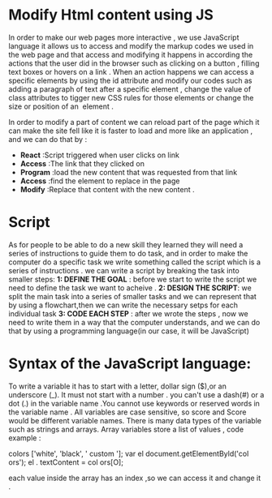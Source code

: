 # Modify Html content using JS
In order to make our web pages more interactive , 
we use JavaScript language it allows us to access and modify the markup codes we used in the web page and that access and modifying it happens in according the actions that the user did in the browser 
such as clicking on a button , filling text boxes or hovers on a link . When an action happens we can access a specific elements by using the id attribute and modify our codes such as adding a paragraph of text after a specific element , change the value of class attributes to tigger new CSS rules for those elements 
or change the size or position of an <img> element . 

In order to modify a part of content we can reload part of the page which it can make the site fell like it is faster to 
load and more like an application , and we can do that by :
* **React**   :Script triggered when user clicks on link
* **Access**  :The link that they clicked on
* **Program** :load the new content that was requested from that link 
* **Access**  :find the element to replace in the page
* **Modify**  :Replace that content with the new content .                                                                                                        

# Script
As for people to be able to do a new skill they learned they will need a series of instructions to guide them to do task,
and in order to make the computer do a specific task we write something called the script which is a series of instructions .
we can write a script by breaking the task into smaller steps:
**1: DEFINE THE GOAL**  : before we start to write the script we need to define the task we want to acheive .
**2: DESIGN THE SCRIPT**: we split the main task into a series of smaller tasks and we can represent that by using a flowchart,then we can write the necessary setps for each individual task
**3: CODE EACH STEP**   : after we wrote the steps , now we need to write them in a way that the computer understands, and we can do that by using a programming language(in our case, it will be JavaScript)


# Syntax of the JavaScript language:
To write a variable it has to start with a letter, dollar sign ($),or an
underscore (_). It must not start
with a number . you can't use a dash(#) or a dot (.) in the variable name .You cannot use keywords or reserved words in the variable name .
All variables are case sensitive, so score and Score would be different variable names.
There is many data types of the variable such as strings and arrays.
Array variables store a list of values , code example :

colors ['white', 'black', ' custom '];
var el document.getElementByld('col ors');
el . textContent = col ors[O];

each value inside the array has an index ,so we can access it and change it .




